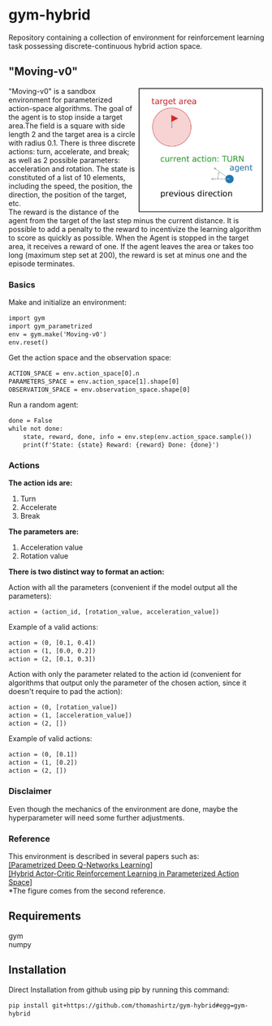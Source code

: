 # gym-hybrid

Repository containing a collection of environment for reinforcement learning task possessing discrete-continuous hybrid action space.

## "Moving-v0" 

<img align="right" width="250"  src="moving-v0.jpg"> 

"Moving-v0" is a sandbox environment for parameterized action-space algorithms. The goal of the agent is to stop inside a target area.The field is a square
with side length 2 and the target area is a circle with radius 0.1. There is three discrete actions: turn, accelerate, and break; as well as 2 possible parameters: acceleration and rotation. The state is constituted of a list of 10 elements, including the speed, the position, the direction, the position of the target, etc.  
The reward is the distance of the agent from the target of the last step minus the current distance. It is possible to add a penalty to the reward to incentivize the learning algorithm to score as quickly as possible. When the Agent is stopped in the target area, it receives a reward of one. If the agent leaves the area or takes too long (maximum step set at 200), the reward is set at minus one and the episode terminates.

### Basics
Make and initialize an environment:
```
import gym
import gym_parametrized
env = gym.make('Moving-v0')
env.reset()
```

Get the action space and the observation space:
```
ACTION_SPACE = env.action_space[0].n
PARAMETERS_SPACE = env.action_space[1].shape[0]
OBSERVATION_SPACE = env.observation_space.shape[0]
```

Run a random agent:
```
done = False
while not done:
    state, reward, done, info = env.step(env.action_space.sample())
    print(f'State: {state} Reward: {reward} Done: {done}')
```


### Actions

**The action ids are:**
1. Turn
2. Accelerate
3. Break

**The parameters are:**
1. Acceleration value
2. Rotation value

**There is two distinct way to format an action:**

Action with all the parameters (convenient if the model output all the parameters): 
```
action = (action_id, [rotation_value, acceleration_value])
```
Example of a valid actions:
```
action = (0, [0.1, 0.4])
action = (1, [0.0, 0.2])
action = (2, [0.1, 0.3])
```

Action with only the parameter related to the action id (convenient for algorithms that output only the parameter
of the chosen action, since it doesn't require to pad the action): 
```
action = (0, [rotation_value])
action = (1, [acceleration_value])
action = (2, [])
```
Example of valid actions:
```
action = (0, [0.1])
action = (1, [0.2])
action = (2, [])
```

### Disclaimer 
Even though the mechanics of the environment are done, maybe the hyperparameter will need some further adjustments.

### Reference
This environment is described in several papers such as:  
[[Parametrized Deep Q-Networks Learning]](https://arxiv.org/pdf/1810.06394.pdf)  
[[Hybrid Actor-Critic Reinforcement Learning in Parameterized Action Space]](https://arxiv.org/pdf/1903.01344.pdf)  
*The figure comes from the second reference.

## Requirements
gym  
numpy

## Installation

Direct Installation from github using pip by running this command:
```
pip install git+https://github.com/thomashirtz/gym-hybrid#egg=gym-hybrid
```  


